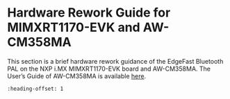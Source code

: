 # Hardware Rework Guide for MIMXRT1170-EVK and AW-CM358MA

This section is a brief hardware rework guidance of the EdgeFast Bluetooth PAL on the NXP i.MX MIMXRT1170-EVK board and AW-CM358MA. The User’s Guide of AW-CM358MA is available [here](http://www.azurewave.com/img/nxp/AW-CM358MA_DS_DF_C_STD.pdf).


```{include} ../topics/hardware_rework_020.md
:heading-offset: 1
```

